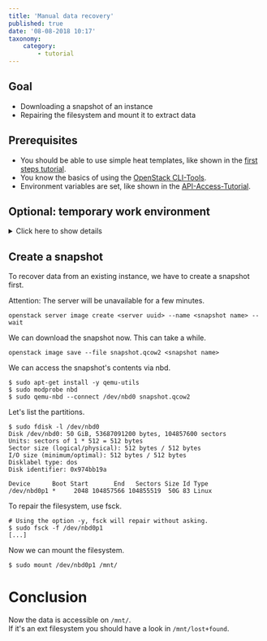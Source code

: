 ```yaml
---
title: 'Manual data recovery'
published: true
date: '08-08-2018 10:17'
taxonomy:
    category:
        - tutorial
---
```


## Goal

* Downloading a snapshot of an instance
* Repairing the filesystem and mount it to extract data

## Prerequisites

* You should be able to use simple heat templates, like shown in the [first steps tutorial](firststeps/).
* You know the basics of using the [OpenStack CLI-Tools](openstack-cli/).
* Environment variables are set, like shown in the [API-Access-Tutorial](api-access/).

## Optional: temporary work environment

<details/>
<summary>Click here to show details</summary>

**Temporary work environment**

For this tutorial, we need a *Linux* environment and the OpenStack client. If you do not have that yet, you can create it with the following commands:

```shell
wget https://raw.githubusercontent.com/syseleven/heat-examples/master/kickstart/kickstart.yaml
...
openstack stack create -t kickstart.yaml --parameter key_name=<ssh key name> <stack name> --wait
...
```

Now we need to connect to the created instance.

```shell
$ ssh syseleven@<server-ip>
```

The following commands need to be executed in the ssh session.

We also need the OpenStack credentials (openrc-file).
You can download the file [here](https://dashboard.cloud.syseleven.net/horizon/project/access_and_security/api_access/openrc/). 

```shell
$ source openrc
```

</details>

## Create a snapshot

To recover data from an existing instance, we have to create a snapshot first.

Attention: The server will be unavailable for a few minutes.

```shell
openstack server image create <server uuid> --name <snapshot name> --wait
```

We can download the snapshot now. This can take a while.

```shell
openstack image save --file snapshot.qcow2 <snapshot name>
```

We can access the snapshot's contents via nbd.

```shell
$ sudo apt-get install -y qemu-utils
$ sudo modprobe nbd
$ sudo qemu-nbd --connect /dev/nbd0 snapshot.qcow2
```

Let's list the partitions.

```shell
$ sudo fdisk -l /dev/nbd0
Disk /dev/nbd0: 50 GiB, 53687091200 bytes, 104857600 sectors
Units: sectors of 1 * 512 = 512 bytes
Sector size (logical/physical): 512 bytes / 512 bytes
I/O size (minimum/optimal): 512 bytes / 512 bytes
Disklabel type: dos
Disk identifier: 0x974bb19a

Device      Boot Start       End   Sectors Size Id Type
/dev/nbd0p1 *     2048 104857566 104855519  50G 83 Linux
```

To repair the filesystem, use fsck.

```shell
# Using the option -y, fsck will repair without asking.
$ sudo fsck -f /dev/nbd0p1
[...]
```

Now we can mount the filesystem.

```shell
$ sudo mount /dev/nbd0p1 /mnt/
```

# Conclusion

Now the data is accessible on `/mnt/`.  
If it's an ext filesystem you should have a look in `/mnt/lost+found`.